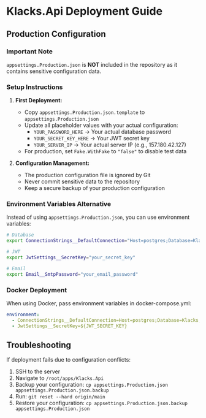# Klacks.Api Deployment Guide

## Production Configuration

### Important Note
`appsettings.Production.json` is **NOT** included in the repository as it contains sensitive configuration data.

### Setup Instructions

1. **First Deployment:**
   - Copy `appsettings.Production.json.template` to `appsettings.Production.json`
   - Update all placeholder values with your actual configuration:
     - `YOUR_PASSWORD_HERE` → Your actual database password
     - `YOUR_SECRET_KEY_HERE` → Your JWT secret key 
     - `YOUR_SERVER_IP` → Your actual server IP (e.g., 157.180.42.127)
   - For production, set `Fake.WithFake` to `"false"` to disable test data

2. **Configuration Management:**
   - The production configuration file is ignored by Git
   - Never commit sensitive data to the repository
   - Keep a secure backup of your production configuration

### Environment Variables Alternative

Instead of using `appsettings.Production.json`, you can use environment variables:

```bash
# Database
export ConnectionStrings__DefaultConnection="Host=postgres;Database=Klacks;Username=admin;Password=your_password"

# JWT
export JwtSettings__SecretKey="your_secret_key"

# Email
export Email__SmtpPassword="your_email_password"
```

### Docker Deployment

When using Docker, pass environment variables in docker-compose.yml:

```yaml
environment:
  - ConnectionStrings__DefaultConnection=Host=postgres;Database=Klacks;Username=admin;Password=${POSTGRES_PASSWORD}
  - JwtSettings__SecretKey=${JWT_SECRET_KEY}
```

## Troubleshooting

If deployment fails due to configuration conflicts:
1. SSH to the server
2. Navigate to `/root/apps/Klacks.Api`
3. Backup your configuration: `cp appsettings.Production.json appsettings.Production.json.backup`
4. Run: `git reset --hard origin/main`
5. Restore your configuration: `cp appsettings.Production.json.backup appsettings.Production.json`